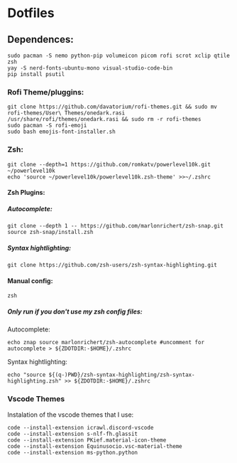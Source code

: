 # Dotfiles
## Dependences:
```
sudo pacman -S nemo python-pip volumeicon picom rofi scrot xclip qtile zsh
yay -S nerd-fonts-ubuntu-mono visual-studio-code-bin
pip install psutil
```

### Rofi Theme/pluggins:
```
git clone https://github.com/davatorium/rofi-themes.git && sudo mv rofi-themes/User\ Themes/onedark.rasi /usr/share/rofi/themes/onedark.rasi && sudo rm -r rofi-themes
sudo pacman -S rofi-emoji
sudo bash emojis-font-installer.sh
```

### Zsh:
```
git clone --depth=1 https://github.com/romkatv/powerlevel10k.git ~/powerlevel10k
echo 'source ~/powerlevel10k/powerlevel10k.zsh-theme' >>~/.zshrc
```

#### Zsh Plugins:
##### Autocomplete:
```
git clone --depth 1 -- https://github.com/marlonrichert/zsh-snap.git
source zsh-snap/install.zsh
```

##### Syntax hightlighting:
```git clone https://github.com/zsh-users/zsh-syntax-highlighting.git```

#### Manual config:
```zsh```

##### Only run if you don't use my zsh config files:
Autocomplete:
```
echo znap source marlonrichert/zsh-autocomplete #uncomment for autocomplete > ${ZDOTDIR:-$HOME}/.zshrc
```
Syntax hightlighting:
```
echo "source ${(q-)PWD}/zsh-syntax-highlighting/zsh-syntax-highlighting.zsh" >> ${ZDOTDIR:-$HOME}/.zshrc
```

### Vscode Themes
Instalation of the vscode themes that I use:
```
code --install-extension icrawl.discord-vscode
code --install-extension s-nlf-fh.glassit
code --install-extension PKief.material-icon-theme
code --install-extension Equinusocio.vsc-material-theme
code --install-extension ms-python.python
```

